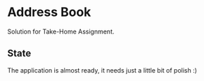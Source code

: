 # Address Book

Solution for Take-Home Assignment. 

## State

The application is almost ready, it needs just a little bit of polish :)
